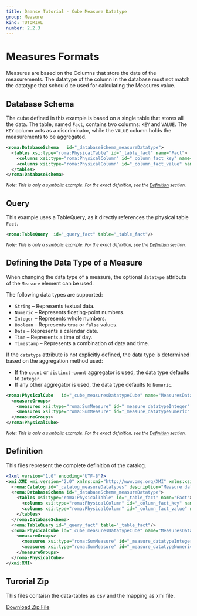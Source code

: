 ```yaml
---
title: Daanse Tutorial - Cube Measure Datatype
group: Measure
kind: TUTORIAL
number: 2.2.3
---
```

# Measures Formats

Measures are based on the Columns that store the date of the measurements. The datatype of the column in the database must not match the datatype that schould be used for calculating the Measures value.


## Database Schema

The cube defined in this example is based on a single table that stores all the data. The table, named `Fact`, contains two columns: `KEY` and `VALUE`. The `KEY` column acts as a discriminator, while the `VALUE` column holds the measurements to be aggregated.


```xml
<roma:DatabaseSchema   id="_databaseSchema_measureDatatype">
  <tables xsi:type="roma:PhysicalTable" id="_table_fact" name="Fact">
    <columns xsi:type="roma:PhysicalColumn" id="_column_fact_key" name="KEY"/>
    <columns xsi:type="roma:PhysicalColumn" id="_column_fact_value" name="VALUE" type="Integer"/>
  </tables>
</roma:DatabaseSchema>

```
*<small>Note: This is only a symbolic example. For the exact definition, see the [Definition](#definition) section.</small>*
## Query

This example uses a TableQuery, as it directly references the physical table `Fact`.


```xml
<roma:TableQuery  id="_query_fact" table="_table_fact"/>

```
*<small>Note: This is only a symbolic example. For the exact definition, see the [Definition](#definition) section.</small>*
## Defining the Data Type of a Measure

When changing the data type of a measure, the optional `datatype` attribute of the `Measure` element can be used.

The following data types are supported:

- `String` – Represents textual data.
- `Numeric` – Represents floating-point numbers.
- `Integer` – Represents whole numbers.
- `Boolean` – Represents `true` or `false` values.
- `Date` – Represents a calendar date.
- `Time` – Represents a time of day.
- `Timestamp` – Represents a combination of date and time.

If the `datatype` attribute is not explicitly defined, the data type is determined based on the aggregation method used:

- If the `count` or `distinct-count` aggregator is used, the data type defaults to `Integer`.
- If any other aggregator is used, the data type defaults to `Numeric`.


```xml
<roma:PhysicalCube   id="_cube_measuresDatatypeCube" name="MeasuresDatatypeCube" query="_query_fact">
  <measureGroups>
    <measures xsi:type="roma:SumMeasure" id="_measure_datatypeInteger" name="Measure - Datatype Integer" dataType="Integer" column="_column_fact_value"/>
    <measures xsi:type="roma:SumMeasure" id="_measure_datatypeNumeric" name="Measure - Datatype Numeric" dataType="Numeric" column="_column_fact_value"/>
  </measureGroups>
</roma:PhysicalCube>

```
*<small>Note: This is only a symbolic example. For the exact definition, see the [Definition](#definition) section.</small>*

## Definition

This files represent the complete definition of the catalog.

```xml
<?xml version="1.0" encoding="UTF-8"?>
<xmi:XMI xmi:version="2.0" xmlns:xmi="http://www.omg.org/XMI" xmlns:xsi="http://www.w3.org/2001/XMLSchema-instance" xmlns:roma="https://www.daanse.org/spec/org.eclipse.daanse.rolap.mapping">
  <roma:Catalog id="_catalog_measureDatatypes" description="Measure data types" name="Daanse Tutorial - Cube Measure Datatype" cubes="_cube_measuresDatatypeCube" dbschemas="_databaseSchema_measureDatatype"/>
  <roma:DatabaseSchema id="_databaseSchema_measureDatatype">
    <tables xsi:type="roma:PhysicalTable" id="_table_fact" name="Fact">
      <columns xsi:type="roma:PhysicalColumn" id="_column_fact_key" name="KEY"/>
      <columns xsi:type="roma:PhysicalColumn" id="_column_fact_value" name="VALUE" type="Integer"/>
    </tables>
  </roma:DatabaseSchema>
  <roma:TableQuery id="_query_fact" table="_table_fact"/>
  <roma:PhysicalCube id="_cube_measuresDatatypeCube" name="MeasuresDatatypeCube" query="_query_fact">
    <measureGroups>
      <measures xsi:type="roma:SumMeasure" id="_measure_datatypeInteger" name="Measure - Datatype Integer" dataType="Integer" column="_column_fact_value"/>
      <measures xsi:type="roma:SumMeasure" id="_measure_datatypeNumeric" name="Measure - Datatype Numeric" dataType="Numeric" column="_column_fact_value"/>
    </measureGroups>
  </roma:PhysicalCube>
</xmi:XMI>

```



## Turorial Zip
This files contaisn the data-tables as csv and the mapping as xmi file.

<a href="./zip/tutorial.cube.measure.datatype.zip" download>Download Zip File</a>
